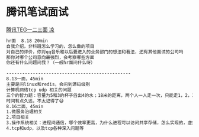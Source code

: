 # 腾讯笔试面试

[腾讯TEG一二三面 凉](https://www.nowcoder.com/discuss/480385)

```markdown
hr面  8.18 20min
自我介绍，非科班怎么学习的，怎么做的项目
对自己的评价，你对qq音乐和以后要进入的业务部门的想法和看法，还有其他面试的公司吗
那你对哪个公司意向最强烈，会考察哪些方面
你还有什么问题问我？（一般hr面问什么呀）

-----------------------------------------------
8.13一面，45min
主要是问linux和redis，会问到源码级别
计算机网络tcp udp 相关的问题
三个的智力题：容量为5和3的杯子舀出4的水；18米的距离，两个人一人走一次，只能走1，2，3，4米，先手如何必胜；27个小球，一个是坏的，天平最少称多少次称出来
时间有点久远，不太记得了😅
8.16二面，45min
1.微服务治理相关
2.项目相关
3.操作系统相关：进程间通信，哪个效率更高，为什么进程可以访问共享存储，怎么实现的，虚拟内存等
4.tcp和udp，以及tcp各种深入问题等

```